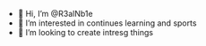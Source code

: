 - 👋 Hi, I’m @R3alNb1e
- 👀 I’m interested in continues learning and sports
- 💞️ I’m looking to create intresg things

<!---
R3alNb1e/R3alNb1e is a ✨ special ✨ repository because its `README.md` (this file) appears on your GitHub profile.
You can click the Preview link to take a look at your changes.
--->
